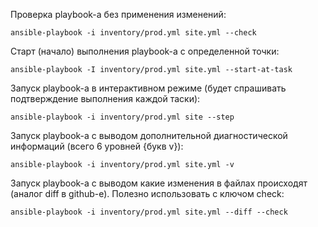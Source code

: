 Проверка playbook-а без применения изменений:

`ansible-playbook -i inventory/prod.yml site.yml --check`

Старт (начало) выполнения playbook-а с определенной точки:

`ansible-playbook -I inventory/prod.yml site.yml --start-at-task`

Запуск playbook-а в интерактивном режиме (будет спрашивать подтверждение выполнения каждой таски):

`ansible-playbook -i inventory/prod.yml site --step`

Запуск playbook-а  с выводом дополнительной диагностической информаций (всего 6 уровней {букв v}):

`ansible-playbook -i inventory/prod.yml site.yml -v`

Запуск playbook-а с выводом какие изменения в файлах происходят (аналог diff в github-е). Полезно использовать с ключом check:

`ansible-playbook -i inventory/prod.yml site.yml --diff --check`

